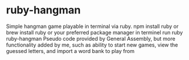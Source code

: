 # ruby-hangman
Simple hangman game playable in terminal via ruby.
npm install ruby or brew install ruby or your preferred package manager
in terminel run ruby ruby-hangman
Pseudo code provided by General Assembly, but more functionality added by me, such as ability to start new games, view the guessed letters, and import a word bank to play from
